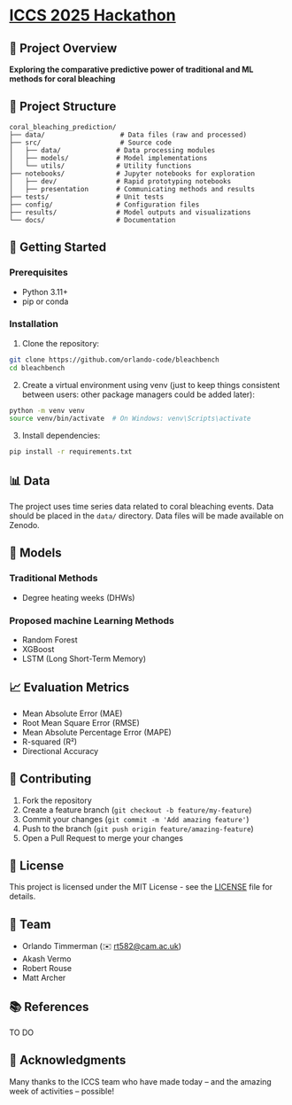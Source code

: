 # [ICCS 2025 Hackathon](https://github.com/Cambridge-ICCS)


## 🎯 Project Overview
**Exploring the comparative predictive power of traditional and ML methods for coral bleaching**


## 📁 Project Structure

```
coral_bleaching_prediction/
├── data/                   # Data files (raw and processed)
├── src/                    # Source code
│   ├── data/              # Data processing modules
│   ├── models/            # Model implementations
│   └── utils/             # Utility functions
├── notebooks/             # Jupyter notebooks for exploration
│   ├── dev/               # Rapid prototyping notebooks
│   ├── presentation       # Communicating methods and results
├── tests/                 # Unit tests
├── config/                # Configuration files
├── results/               # Model outputs and visualizations
└── docs/                  # Documentation
```

## 🚀 Getting Started

### Prerequisites

- Python 3.11+
- pip or conda

### Installation

1. Clone the repository:
```bash
git clone https://github.com/orlando-code/bleachbench
cd bleachbench
```

2. Create a virtual environment using venv (just to keep things consistent between users: other package managers could be added later):
```bash
python -m venv venv
source venv/bin/activate  # On Windows: venv\Scripts\activate
```

3. Install dependencies:
```bash
pip install -r requirements.txt
```

## 📊 Data

The project uses time series data related to coral bleaching events. Data should be placed in the `data/` directory. Data files will be made available on Zenodo.

## 🔬 Models

### Traditional Methods
- Degree heating weeks (DHWs)

### Proposed machine Learning Methods
- Random Forest
- XGBoost
- LSTM (Long Short-Term Memory)

## 📈 Evaluation Metrics

- Mean Absolute Error (MAE)
- Root Mean Square Error (RMSE)
- Mean Absolute Percentage Error (MAPE)
- R-squared (R²)
- Directional Accuracy

## 📝 Contributing

1. Fork the repository
2. Create a feature branch (`git checkout -b feature/my-feature`)
3. Commit your changes (`git commit -m 'Add amazing feature'`)
4. Push to the branch (`git push origin feature/amazing-feature`)
5. Open a Pull Request to merge your changes

## 📄 License

This project is licensed under the MIT License - see the [LICENSE](LICENSE) file for details.

## 👥 Team

- Orlando Timmerman (✉️ rt582@cam.ac.uk)
- Akash Vermo
- Robert Rouse
- Matt Archer

## 📚 References

TO DO

## 🤝 Acknowledgments

Many thanks to the ICCS team who have made today – and the amazing week of activities – possible!